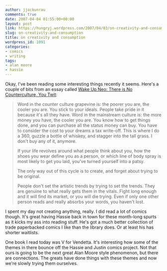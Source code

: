 ```yaml
---
author: jjackunrau
comments: true
date: 2007-04-04 01:55:00+00:00
layout: post
link: https://hungryj.wordpress.com/2007/04/03/on-creativity-and-consumption/
slug: on-creativity-and-consumption
title: on creativity and consumption
wordpress_id: 1091
categories:
- comics
- writing
tags:
- alan moore
- hassie
---
```


Okay, I've been reading some interesting things recently it seems.  Here's a couple of bits from an essay called [Wake Up Neo: There is No Counterculture, You Twit](http://www.alterati.com/blog/?p=25):

<blockquote>Word in the counter culture grapevine is: the poorer you are, the cooler you are. You stick to your ideals. People take pride in it because it's all they have. Word in the mainstream culture is: the more money you have, the cooler you are. You know how to get things done, and you can purchase all the status money can buy. You have to consider the cost to your dreams a tax write-off. This is where I do a 360, guzzle a bottle of whiskey, and stagger into the tall grass. I don't buy any of it, anymore.  
  
If your life revolves around what people think about you, how the shoes you wear define you as a person, or which line of body spray is most likely to get you laid, you've turned yourself into a patsy.  
  
The only way out of this cycle is to create, and forget about trying to be original.  
  
People don't set the artistic trends by trying to set the trends. They are genuine to what really gets them in the vitals. Fight long enough and it will find its market, or you will die trying. Even if only one other person reads and really absorbs your words, you haven't lost.</blockquote>

I spent my day not creating anything, really.  I did read a lot of comics though.  It's great having Hassie back in town for these month-long spurts as it kicks my ass into reading stuff.  He's got a much better collection of trade paperbacked comics I like than the library does.  Or at least his has shorter waitlists.  
  
One book I read today was V for Vendetta.  It's interesting how some of the themes in there bounce off the Hassie and Justin comics project.  Not that ours is going to be the next great Alan Moore style phenomenon, but there are connections.  The greats have done things with these themes and now we're slowly trying them ourselves.
